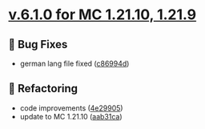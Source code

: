 # [v.6.1.0 for MC 1.21.10, 1.21.9](https://github.com/XxRexRaptorxX/RuneCraft/compare/v.6.1.0-dev1...v.6.1.0-dev6)

## 🔧 Bug Fixes

- german lang file fixed ([c86994d](https://github.com/XxRexRaptorxX/RuneCraft/commit/c86994df74ace5fc1d8036911351cd5c575c8c73))

## 🔨 Refactoring

- code improvements ([4e29905](https://github.com/XxRexRaptorxX/RuneCraft/commit/4e2990523b8c33bb7d17d710c663d6d42ae349ff))
- update to MC 1.21.10 ([aab31ca](https://github.com/XxRexRaptorxX/RuneCraft/commit/aab31cafd0ede08e4006fcc12d4b58556d883ec7))

